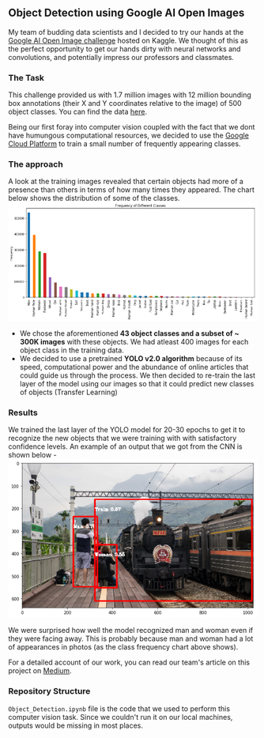 ## Object Detection using Google AI Open Images


My team of budding data scientists and I decided to try our hands at the [Google AI Open Image challenge](https://www.kaggle.com/c/google-ai-open-images-object-detection-track) hosted on Kaggle. We thought of this as the perfect opportunity to get our hands dirty with neural networks and convolutions, and potentially impress our professors and classmates. 

### The Task
This challenge provided us with 1.7 million images with 12 million bounding box annotations (their X and Y coordinates relative to the image) of 500 object classes. You can find the data [here](https://www.figure-eight.com/dataset/open-images-annotated-with-bounding-boxes/). <br>

Being our first foray into computer vision coupled with the fact that we dont have humungous computational resources, we decided to use the [Google Cloud Platform](https://cloud.google.com/) to train a small number of frequently appearing classes.

### The approach
A look at the training images revealed that certain objects had more of a presence than others in terms of how many times they appeared. The chart below shows the distribution of some of the classes.
![](https://github.com/sagar-chadha/Data-Science-Projects/blob/master/Repository%20Files/Object%20Detection%20with%20YOLO/freq_chart.png)

* We chose the aforementioned **43 object classes and a subset of ~ 300K images** with these objects. We had atleast 400 images for each object class in the training data.
* We decided to use a pretrained **YOLO v2.0 algorithm** because of its speed, computational power and the abundance of online articles that could guide us through the process. We then decided to re-train the last layer of the model using our images so that it could predict new classes of objects (Transfer Learning)

### Results
We trained the last layer of the YOLO model for 20-30 epochs to get it to recognize the new objects that we were training with with satisfactory confidence levels. An example of an output that we got from the CNN is shown below - 
![](https://github.com/sagar-chadha/Data-Science-Projects/blob/master/Repository%20Files/Object%20Detection%20with%20YOLO/result.png)

We were surprised how well the model recognized man and woman even if they were facing away. This is probably because man and woman had a lot of appearances in photos (as the class frequency chart above shows).

For a detailed account of our work, you can read our team's article on this project on [Medium](https://towardsdatascience.com/object-detection-using-google-ai-open-images-4c908cad4a54).

### Repository Structure
`Object_Detection.ipynb` file is the code that we used to perform this computer vision task. Since we couldn't run it on our local machines, outputs would be missing in most places.
